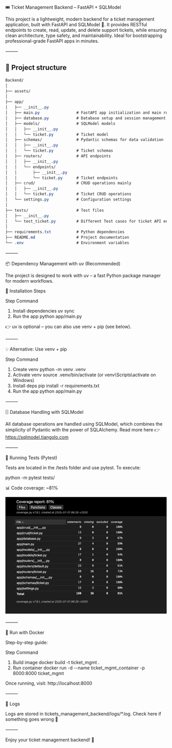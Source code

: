 🎟️ Ticket Management Backend – FastAPI + SQLModel

This project is a lightweight, modern backend for a ticket management application, built with FastAPI and SQLModel 🚀. It provides RESTful endpoints to create, read, update, and delete support tickets, while ensuring clean architecture, type safety, and maintainability. Ideal for bootstrapping professional-grade FastAPI apps in minutes.

⸻

## 📁 Project structure
```scss
Backend/
│
├── assets/
│
├── app/
│   ├── __init__.py
│   ├── main.py                # FastAPI app initialization and main routes
│   ├── database.py            # Database setup and session management
│   ├── models/                # SQLModel models
│   │   ├── __init__.py
│   │   └── ticket.py          # Ticket model
│   ├── schemas/               # Pydantic schemas for data validation
│   │   ├── __init__.py
│   │   └── ticket.py          # Ticket schemas
│   ├── routers/               # API endpoints
│   │   ├── __init__.py
│   │   └── endpoints/
│   │       ├── __init__.py
│   │       └── ticket.py      # Ticket endpoints
│   ├── crud/                  # CRUD operations mainly
│   │   ├── __init__.py
│   │   └── ticket.py          # Ticket CRUD operations
│   └── settings.py            # Configuration settings
│
├── tests/                     # Test files
│   ├── __init__.py
│   └── test_ticket.py         # Different Test cases for ticket API endpoints
│
├── requirements.txt           # Python dependencies
├── README.md                  # Project documentation
└── .env                       # Environment variables
```


⸻

📦 Dependency Management with uv (Recommended)

The project is designed to work with uv – a fast Python package manager for modern workflows.

🧪 Installation Steps

Step	Command
1. Install dependencies	uv sync
2. Run the app	python app/main.py

👉 uv is optional – you can also use venv + pip (see below).

⸻

💡 Alternative: Use venv + pip

Step	Command
1. Create venv	python -m venv .venv
2. Activate venv	source .venv/bin/activate (or venv\Scripts\activate on Windows)
3. Install deps	pip install -r requirements.txt
4. Run the app	python app/main.py


⸻

🗄️ Database Handling with SQLModel

All database operations are handled using SQLModel, which combines the simplicity of Pydantic with the power of SQLAlchemy. Read more here 👉 https://sqlmodel.tiangolo.com

⸻

🧪 Running Tests (Pytest)

Tests are located in the /tests folder and use pytest. To execute:

python -m pytest tests/

📊 Code coverage: ~81%

![Test coverage](assets/test_cov_img.png)

⸻

🐳 Run with Docker

Step-by-step guide:

Step	Command
1. Build image	docker build -t ticket_mgmt .
2. Run container	docker run -d --name ticket_mgmt_container -p 8000:8000 ticket_mgmt

Once running, visit: http://localhost:8000

⸻

📜 Logs

Logs are stored in tickets_management_backend/logs/*.log. Check here if something goes wrong 🧐

⸻

Enjoy your ticket management backend! 🎉